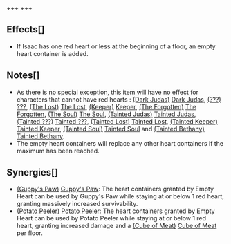 +++
+++

Effects[]
---------


* If Isaac has one red heart or less at the beginning of a floor, an empty heart container is added.


Notes[]
-------


* As there is no special exception, this item will have no effect for characters that cannot have red hearts :  [(Dark Judas)](/wiki/Dark_Judas "Dark Judas") [Dark Judas](/wiki/Dark_Judas "Dark Judas"),  [(???)](/wiki/%3F%3F%3F_(Character) "???") [???](/wiki/%3F%3F%3F_(Character) "??? (Character)"),  [(The Lost)](/wiki/The_Lost "The Lost") [The Lost](/wiki/The_Lost "The Lost"),  [(Keeper)](/wiki/Keeper "Keeper") [Keeper](/wiki/Keeper "Keeper"),  [(The Forgotten)](/wiki/The_Forgotten "The Forgotten") [The Forgotten](/wiki/The_Forgotten "The Forgotten"),  [(The Soul)](/wiki/The_Soul_(Character) "The Soul") [The Soul](/wiki/The_Soul_(Character) "The Soul (Character)"),  [(Tainted Judas)](/wiki/Tainted_Judas "Tainted Judas") [Tainted Judas](/wiki/Tainted_Judas "Tainted Judas"),  [(Tainted ???)](/wiki/Tainted_%3F%3F%3F "Tainted ???") [Tainted ???](/wiki/Tainted_%3F%3F%3F "Tainted ???"),  [(Tainted Lost)](/wiki/Tainted_Lost "Tainted Lost") [Tainted Lost](/wiki/Tainted_Lost "Tainted Lost"),  [(Tainted Keeper)](/wiki/Tainted_Keeper "Tainted Keeper") [Tainted Keeper](/wiki/Tainted_Keeper "Tainted Keeper"),  [(Tainted Soul)](/wiki/Tainted_Soul "Tainted Soul") [Tainted Soul](/wiki/Tainted_Soul "Tainted Soul") and  [(Tainted Bethany)](/wiki/Tainted_Bethany "Tainted Bethany") [Tainted Bethany](/wiki/Tainted_Bethany "Tainted Bethany").
* The empty heart containers will replace any other heart containers if the maximum has been reached.


Synergies[]
-----------


* [(Guppy's Paw)](/wiki/Guppy%27s_Paw "Guppy's Paw") [Guppy's Paw](/wiki/Guppy%27s_Paw "Guppy's Paw"): The heart containers granted by Empty Heart can be used by Guppy's Paw while staying at or below 1 red heart, granting massively increased survivability.
* [(Potato Peeler)](/wiki/Potato_Peeler "Potato Peeler") [Potato Peeler](/wiki/Potato_Peeler "Potato Peeler"): The heart containers granted by Empty Heart can be used by Potato Peeler while staying at or below 1 red heart, granting increased damage and a [(Cube of Meat)](/wiki/Cube_of_Meat "Cube of Meat") [Cube of Meat](/wiki/Cube_of_Meat "Cube of Meat") per floor.


